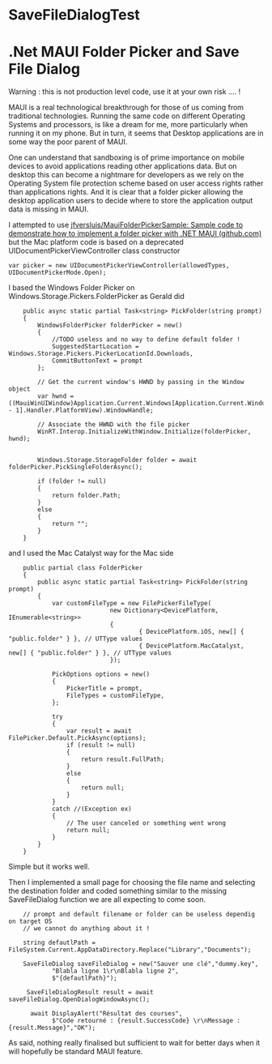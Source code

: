# SaveFileDialogTest

# **.Net MAUI Folder Picker and Save File Dialog**

Warning : this is not production level code, use it at your own risk .... !

MAUI is a real technological breakthrough for those of us coming from traditional technologies. Running the same code on different Operating Systems and processors, is like a dream for me, more particularly when running it on my phone. But in turn, it seems that  Desktop applications are in some way the poor parent of MAUI. 

One can understand that sandboxing is of prime importance on mobile devices to avoid applications reading other applications data. But on desktop this can become a nightmare for developers as we rely on the Operating System file protection scheme based on user access rights rather than applications rights. And it is clear that a folder picker allowing the desktop application users to decide where to store the application output data is missing in MAUI. 

I attempted to use  [jfversluis/MauiFolderPickerSample: Sample code to demonstrate how to implement a folder picker with .NET MAUI (github.com)](https://github.com/jfversluis/MauiFolderPickerSample) but the Mac platform code is based on a deprecated UIDocumentPickerViewController class constructor

`var picker = new UIDocumentPickerViewController(allowedTypes, UIDocumentPickerMode.Open);`

I based the Windows Folder Picker on Windows.Storage.Pickers.FolderPicker as Gerald did 

        public async static partial Task<string> PickFolder(string prompt)
        {
            WindowsFolderPicker folderPicker = new()
            {
                //TODO useless and no way to define default folder !
                SuggestedStartLocation = Windows.Storage.Pickers.PickerLocationId.Downloads,
                CommitButtonText = prompt
            };
    
            // Get the current window's HWND by passing in the Window object
            var hwnd = ((MauiWinUIWindow)Application.Current.Windows[Application.Current.Windows.Count - 1].Handler.PlatformView).WindowHandle;
    
            // Associate the HWND with the file picker
            WinRT.Interop.InitializeWithWindow.Initialize(folderPicker, hwnd);


            Windows.Storage.StorageFolder folder = await folderPicker.PickSingleFolderAsync();
    
            if (folder != null)
            {
                return folder.Path;
            }
            else
            {
                return "";
            }
        }

and I used the Mac Catalyst way for the Mac side

        public partial class FolderPicker
        { 
            public async static partial Task<string> PickFolder(string prompt)
            {
                var customFileType = new FilePickerFileType(
                                new Dictionary<DevicePlatform, IEnumerable<string>>
                                {
                                        { DevicePlatform.iOS, new[] { "public.folder" } }, // UTType values
                                        { DevicePlatform.MacCatalyst, new[] { "public.folder" } }, // UTType values
                                });
    
                PickOptions options = new()
                {
                    PickerTitle = prompt,
                    FileTypes = customFileType,
                };
    
                try
                {
                    var result = await FilePicker.Default.PickAsync(options);
                    if (result != null)
                    {
                        return result.FullPath;
                    }
                    else
                    {
                        return null;
                    }
                }
                catch //(Exception ex)
                {
                    // The user canceled or something went wrong
                    return null;
                }
            }
        }

Simple but it works well.

Then I implemented a small page for choosing the file name and selecting the destination folder and coded something similar to the missing SaveFileDialog function we are all expecting to come soon.

		
		// prompt and default filename or folder can be useless dependig on target OS 
	    // we cannot do anything about it !
	        
		string defautlPath = FileSystem.Current.AppDataDirectory.Replace("Library","Documents");
		
		SaveFileDialog saveFileDialog = new("Sauver une clé","dummy.key",
				"Blabla ligne 1\r\nBlabla ligne 2",
	    		$"{defautlPath}");
	    		
		 SaveFileDialogResult result = await saveFileDialog.OpenDialogWindowAsync();
	
	      await DisplayAlert("Résultat des courses",
	      		$"Code retourné : {result.SuccessCode} \r\nMessage : {result.Message}","OK");
		

As said, nothing really finalised but sufficient to wait for better days when it will hopefully be standard MAUI feature.

